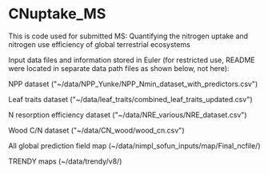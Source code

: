 # CNuptake_MS
This is code used for submitted MS: Quantifying the nitrogen uptake and nitrogen use efficiency of global terrestrial ecosystems

Input data files and information stored in Euler (for restricted use, README were located in separate data path files as shown below, not here):

NPP dataset ("~/data/NPP_Yunke/NPP_Nmin_dataset_with_predictors.csv")

Leaf traits dataset ("~/data/leaf_traits/combined_leaf_traits_updated.csv")

N resorption efficiency dataset ("~/data/NRE_various/NRE_dataset.csv")

Wood C/N dataset ("~/data/CN_wood/wood_cn.csv")

All global prediction field map (~/data/nimpl_sofun_inputs/map/Final_ncfile/)

TRENDY maps (~/data/trendy/v8/)